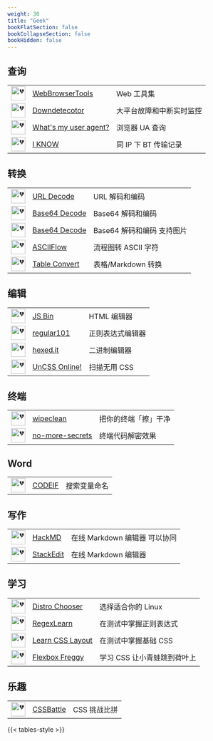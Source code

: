 ```yaml
---
weight: 30
title: "Geek"
bookFlatSection: false
bookCollapseSection: false
bookHidden: false
---
```





## 查询

|  |  |  |
| :----: | ---- | ---- |
| <img loading="lazy" width="32px" alt="💔" src="https://favicon.im/webbrowsertools.com"> | [WebBrowserTools](https://webbrowsertools.com/) | Web 工具集 |
| <img loading="lazy" width="32px" alt="💔" src="https://favicon.im/downdetector.com"> | [Downdetecotor](https://downdetector.com/) | 大平台故障和中断实时监控 |
| <img loading="lazy" width="32px" alt="💔" src="https://favicon.im/www.whatsmyua.info"> | [What's my user agent?](https://www.whatsmyua.info/) | 浏览器 UA 查询 |
| <img loading="lazy" width="32px" alt="💔" src="https://favicon.im/iknowwhatyoudownload.com"> | [I KNOW](https://iknowwhatyoudownload.com/) | 同 IP 下 BT 传输记录 |

## 转换

|  |  |  |
| :----: | ---- | ---- |
| <img loading="lazy" width="32px" alt="💔" src="https://favicon.im/www.urldecoder.org"> | [URL Decode](https://www.urldecoder.org/) | URL 解码和编码 |
| <img loading="lazy" width="32px" alt="💔" src="https://favicon.im/www.base64decode.org"> | [Base64 Decode](https://www.base64decode.org/) | Base64 解码和编码 |
| <img loading="lazy" width="32px" alt="💔" src="https://favicon.im/www.base64decode.net"> | [Base64 Decode](https://www.base64decode.net/) | Base64 解码和编码 支持图片 |
| <img loading="lazy" width="32px" alt="💔" src="https://favicon.im/asciiflow.com"> | [ASCIIFlow](https://asciiflow.com/) | 流程图转 ASCII 字符 |
| <img loading="lazy" width="32px" alt="💔" src="https://favicon.im/tableconvert.com"> | [Table Convert](https://tableconvert.com/) | 表格/Markdown 转换 |

## 编辑

|  |  |  |
| :----: | ---- | ---- |
| <img loading="lazy" width="32px" alt="💔" src="https://favicon.im/jsbin.com"> | [JS Bin](https://jsbin.com/) | HTML 编辑器 |
| <img loading="lazy" width="32px" alt="💔" src="https://favicon.im/regex101.com"> | [regular101](https://regex101.com/) | 正则表达式编辑器 |
| <img loading="lazy" width="32px" alt="💔" src="https://favicon.im/hexed.it"> | [hexed.it](https://hexed.it/) | 二进制编辑器 |
| <img loading="lazy" width="32px" alt="💔" src="https://favicon.im/uncss-online.com"> | [UnCSS Online!](https://uncss-online.com/) | 扫描无用 CSS |

## 终端

|  |  |  |
| :----: | ---- | ---- |
| <img loading="lazy" width="32px" alt="💔" src="https://favicon.im/github.com"> | [wipeclean](https://github.com/JeanJouliaCode/wipeClean) | 把你的终端「擦」干净 |
| <img loading="lazy" width="32px" alt="💔" src="https://favicon.im/github.com"> | [no-more-secrets](https://github.com/bartobri/no-more-secrets) | 终端代码解密效果 |

## Word

|  |  |  |
| :----: | ---- | ---- |
| <img loading="lazy" width="32px" alt="💔" src="https://favicon.im/github.com"> | [CODEIF](https://unbug.github.io/codelf/) | 搜索变量命名 |

## 写作

|  |  |  |
| :----: | ---- | ---- |
| <img loading="lazy" width="32px" alt="💔" src="https://favicon.im/hackmd.io"> | [HackMD](https://hackmd.io/) | 在线 Markdown 编辑器 可以协同 |
| <img loading="lazy" width="32px" alt="💔" src="https://favicon.im/stackedit.io"> | [StackEdit](https://stackedit.io/app) | 在线 Markdown 编辑器 |

## 学习

|  |  |  |
| :----: | ---- | ---- |
| <img loading="lazy" width="32px" alt="💔" src="https://favicon.im/distrochooser.de"> | [Distro Chooser](https://distrochooser.de/) | 选择适合你的 Linux |
| <img loading="lazy" width="32px" alt="💔" src="https://favicon.im/regexlearn.com"> | [RegexLearn](https://regexlearn.com/) | 在测试中掌握正则表达式 |
| <img loading="lazy" width="32px" alt="💔" src="https://favicon.im/learnlayout.com"> | [Learn CSS Layout](https://learnlayout.com/) | 在测试中掌握基础 CSS |
| <img loading="lazy" width="32px" alt="💔" src="https://favicon.im/flexboxfroggy.com"> | [Flexbox Freggy](http://flexboxfroggy.com/) | 学习 CSS 让小青蛙跳到荷叶上 |

## 乐趣

|  |  |  |
| :----: | ---- | ---- |
| <img loading="lazy" width="32px" alt="💔" src="https://favicon.im/cssbattle.dev"> | [CSSBattle](https://cssbattle.dev/) | CSS 挑战比拼 |


{{< tables-style >}}
